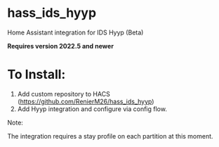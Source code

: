 # hass_ids_hyyp
Home Assistant integration for IDS Hyyp (Beta)

**Requires version 2022.5 and newer**

# To Install:

1) Add custom repository to HACS (https://github.com/RenierM26/hass_ids_hyyp)
2) Add Hyyp integration and configure via config flow.

Note:

The integration requires a stay profile on each partition at this moment.
